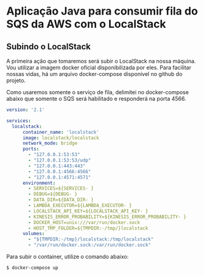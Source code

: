 # Aplicação Java para consumir fila do SQS da AWS com o LocalStack

## Subindo o LocalStack
A primeira ação que tomaremos será subir o LocalStack na nossa máquina. Vou utilizar a imagem docker oficial disponibilizada por eles. Para facilitar nossas vidas, há um arquivo docker-compose disponível no github do projeto.

Como usaremos somente o serviço de fila, delimitei no docker-compose abaixo que somente o SQS será habilitado e responderá na porta 4566.

```yaml
version: '2.1'

services:
  localstack:
      container_name: 'localstack'
      image: localstack/localstack
      network_mode: bridge
      ports:
        - "127.0.0.1:53:53"
        - "127.0.0.1:53:53/udp"
        - "127.0.0.1:443:443"
        - "127.0.0.1:4566:4566"
        - "127.0.0.1:4571:4571"
      environment:
        - SERVICES=${SERVICES- }
        - DEBUG=${DEBUG- }
        - DATA_DIR=${DATA_DIR- }
        - LAMBDA_EXECUTOR=${LAMBDA_EXECUTOR- }
        - LOCALSTACK_API_KEY=${LOCALSTACK_API_KEY- }
        - KINESIS_ERROR_PROBABILITY=${KINESIS_ERROR_PROBABILITY- }
        - DOCKER_HOST=unix:///var/run/docker.sock
        - HOST_TMP_FOLDER=${TMPDIR:-/tmp/}localstack
      volumes:
        - "${TMPDIR:-/tmp}/localstack:/tmp/localstack"
        - "/var/run/docker.sock:/var/run/docker.sock"
```

Para subir o container, utilize o comando abaixo:

```
$ docker-compose up
```
